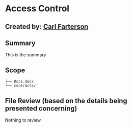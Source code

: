 # Access Control
## Created by: [Carl Farterson](https://github.com/dhruvmalik007)

## Summary
This is the summary

## Scope

```
├── Docs.docx
└── contracts/
```

## File Review (based on the details being presented  concerning)

Nothing to review